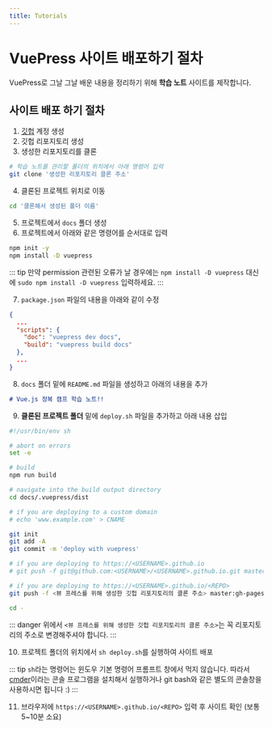 ```yaml
---
title: Tutorials
---
```


# VuePress 사이트 배포하기 절차

VuePress로 그날 그날 배운 내용을 정리하기 위해 **학습 노트** 사이트를 제작합니다.

## 사이트 배포 하기 절차

1. [깃헙](https://github.com/) 계정 생성
2. 깃헙 리포지토리 생성
3. 생성한 리포지토리를 클론
   
```bash
# 학습 노트를 관리할 폴더의 위치에서 아래 명령어 입력
git clone '생성한 리포지토리 클론 주소'
```

4. 클론된 프로젝트 위치로 이동

```bash
cd '클론해서 생성된 폴더 이름'
```

5. 프로젝트에서 `docs` 폴더 생성
6. 프로젝트에서 아래와 같은 명령어를 순서대로 입력

```bash
npm init -y
npm install -D vuepress
```

::: tip
만약 permission 관련된 오류가 날 경우에는 `npm install -D vuepress` 대신에 `sudo npm install -D vuepress` 입력하세요.
:::

7. `package.json` 파일의 내용을 아래와 같이 수정

```json
{
  ...
  "scripts": {
    "doc": "vuepress dev docs",
    "build": "vuepress build docs"
  },
  ...
}
```

8. `docs` 폴더 밑에 `README.md` 파일을 생성하고 아래의 내용을 추가

```md
# Vue.js 정복 캠프 학습 노트!!
```

9. **클론된 프로젝트 폴더** 밑에 `deploy.sh` 파일을 추가하고 아래 내용 삽입

```sh
#!/usr/bin/env sh

# abort on errors
set -e

# build
npm run build

# navigate into the build output directory
cd docs/.vuepress/dist

# if you are deploying to a custom domain
# echo 'www.example.com' > CNAME

git init
git add -A
git commit -m 'deploy with vuepress'

# if you are deploying to https://<USERNAME>.github.io
# git push -f git@github.com:<USERNAME>/<USERNAME>.github.io.git master

# if you are deploying to https://<USERNAME>.github.io/<REPO>
git push -f <뷰 프레스를 위해 생성한 깃헙 리포지토리의 클론 주소> master:gh-pages

cd -
```

::: danger
위에서 `<뷰 프레스를 위해 생성한 깃헙 리포지토리의 클론 주소>`는 꼭 리포지토리의 주소로 변경해주셔야 합니다. 
:::

10. 프로젝트 폴더의 위치에서 `sh deploy.sh`를 실행하여 사이트 배포

::: tip
`sh`라는 명령어는 윈도우 기본 명령어 프롬프트 창에서 먹지 않습니다. 따라서 [cmder](https://cmder.net/)이라는 콘솔 프로그램을 설치해서 실행하거나 git bash와 같은 별도의 콘솔창을 사용하시면 됩니다 :)
:::

11. 브라우저에 `https://<USERNAME>.github.io/<REPO>` 입력 후 사이트 확인 (보통 5~10분 소요)